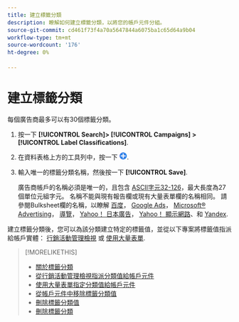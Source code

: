 ```yaml
---
title: 建立標籤分類
description: 瞭解如何建立標籤分類，以將您的帳戶元件分組。
source-git-commit: cd461f73f4a70a5647844a6075ba1c65d64a9b04
workflow-type: tm+mt
source-wordcount: '176'
ht-degree: 0%

---
```


# 建立標籤分類

每個廣告商最多可以有30個標籤分類。

1. 按一下 **[!UICONTROL Search]> [!UICONTROL Campaigns] >[!UICONTROL Label Classifications]**.

1. 在資料表格上方的工具列中，按一下 ![建立](/help/search-social-commerce/assets/add.png "建立").

1. 輸入唯一的標籤分類名稱，然後按一下 **[!UICONTROL Save]**.

   廣告商帳戶的名稱必須是唯一的，且包含 [ASCII字元32-126](https://www.asciitable.com/)，最大長度為27個單位元組字元。 名稱不能與現有報告欄或現有大量表單欄的名稱相同。 請參閱Bulksheet欄的名稱，以瞭解 [百度](/help/search-social-commerce/campaign-management/bulksheets/bulksheet-data-formats/bulksheet-data-baidu.md)， [Google Ads](/help/search-social-commerce/campaign-management/bulksheets/bulksheet-data-formats/bulksheet-data-google.md)， [Microsoft® Advertising](/help/search-social-commerce/campaign-management/bulksheets/bulksheet-data-formats/bulksheet-data-microsoft.md)， [導覽](/help/search-social-commerce/campaign-management/bulksheets/bulksheet-data-formats/bulksheet-data-naver.md)， [Yahoo！ 日本廣告](/help/search-social-commerce/campaign-management/bulksheets/bulksheet-data-formats/bulksheet-data-yahoo-japan.md)， [Yahoo！ 顯示網路](/help/search-social-commerce/campaign-management/bulksheets/bulksheet-data-formats/bulksheet-data-yahoo-display-network.md)、和 [Yandex](/help/search-social-commerce/campaign-management/bulksheets/bulksheet-data-formats/bulksheet-data-yandex.md).

建立標籤分類後，您可以為該分類建立特定的標籤值，並從以下專案將標籤值指派給帳戶實體： [行銷活動管理檢視](classification-values-assign-campaign-management.md) 或 [使用大量表單](classification-values-assign-bulksheets.md).

>[!MORELIKETHIS]
>
>* [關於標籤分類](classification-about.md)
>* [從行銷活動管理檢視指派分類值給帳戶元件](classification-values-assign-campaign-management.md)
>* [使用大量表單指定分類值給帳戶元件](classification-values-assign-bulksheets.md)
>* [從帳戶元件中移除標籤分類值](classification-values-remove.md)
>* [刪除標籤分類值](classification-values-delete.md)
>* [刪除標籤分類](classification-delete.md)

